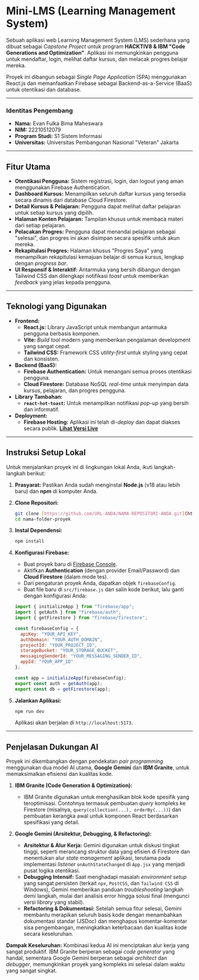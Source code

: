 # Mini-LMS (Learning Management System)

Sebuah aplikasi web Learning Management System (LMS) sederhana yang dibuat sebagai *Capstone Project* untuk program **HACKTIV8 & IBM "Code Generations and Optimization"**. Aplikasi ini memungkinkan pengguna untuk mendaftar, login, melihat daftar kursus, dan melacak progres belajar mereka.

Proyek ini dibangun sebagai *Single Page Application* (SPA) menggunakan React.js dan memanfaatkan Firebase sebagai Backend-as-a-Service (BaaS) untuk otentikasi dan database.

---

### Identitas Pengembang

- **Nama:** Evan Fulka Bima Maheswara
- **NIM:** 22210512079
- **Program Studi:** S1 Sistem Informasi
- **Universitas:** Universitas Pembangunan Nasional "Veteran" Jakarta

---

## Fitur Utama

- **Otentikasi Pengguna:** Sistem registrasi, login, dan logout yang aman menggunakan Firebase Authentication.
- **Dashboard Kursus:** Menampilkan seluruh daftar kursus yang tersedia secara dinamis dari database Cloud Firestore.
- **Detail Kursus & Pelajaran:** Pengguna dapat melihat daftar pelajaran untuk setiap kursus yang dipilih.
- **Halaman Konten Pelajaran:** Tampilan khusus untuk membaca materi dari setiap pelajaran.
- **Pelacakan Progres:** Pengguna dapat menandai pelajaran sebagai "selesai", dan progres ini akan disimpan secara spesifik untuk akun mereka.
- **Rekapitulasi Progres:** Halaman khusus "Progres Saya" yang menampilkan rekapitulasi kemajuan belajar di semua kursus, lengkap dengan *progress bar*.
- **UI Responsif & Interaktif:** Antarmuka yang bersih dibangun dengan Tailwind CSS dan dilengkapi notifikasi *toast* untuk memberikan *feedback* yang jelas kepada pengguna.

---

## Teknologi yang Digunakan

- **Frontend:**
  - **React.js:** Library JavaScript untuk membangun antarmuka pengguna berbasis komponen.
  - **Vite:** *Build tool* modern yang memberikan pengalaman development yang sangat cepat.
  - **Tailwind CSS:** Framework CSS *utility-first* untuk styling yang cepat dan konsisten.
- **Backend (BaaS):**
  - **Firebase Authentication:** Untuk menangani semua proses otentikasi pengguna.
  - **Cloud Firestore:** Database NoSQL *real-time* untuk menyimpan data kursus, pelajaran, dan progres pengguna.
- **Library Tambahan:**
  - **`react-hot-toast`:** Untuk menampilkan notifikasi *pop-up* yang bersih dan informatif.
- **Deployment:**
  - **Firebase Hosting:** Aplikasi ini telah di-*deploy* dan dapat diakses secara publik. **[Lihat Versi Live](https://mini-lms-capstone.web.app/)**

---

## Instruksi Setup Lokal

Untuk menjalankan proyek ini di lingkungan lokal Anda, ikuti langkah-langkah berikut:

1.  **Prasyarat:**
    Pastikan Anda sudah menginstal **Node.js** (v18 atau lebih baru) dan **npm** di komputer Anda.

2.  **Clone Repositori:**
    ```bash
    git clone [https://github.com/URL-ANDA/NAMA-REPOSITORI-ANDA.git](https://github.com/URL-ANDA/NAMA-REPOSITORI-ANDA.git)
    cd nama-folder-proyek
    ```

3.  **Instal Dependensi:**
    ```bash
    npm install
    ```

4.  **Konfigurasi Firebase:**
    - Buat proyek baru di [Firebase Console](https://console.firebase.google.com/).
    - Aktifkan **Authentication** (dengan provider Email/Password) dan **Cloud Firestore** (dalam mode tes).
    - Dari pengaturan proyek Anda, dapatkan objek `firebaseConfig`.
    - Buat file baru di `src/firebase.js` dan salin kode berikut, lalu ganti dengan konfigurasi Anda:
    ```javascript
    import { initializeApp } from "firebase/app";
    import { getAuth } from "firebase/auth";
    import { getFirestore } from "firebase/firestore";

    const firebaseConfig = {
      apiKey: "YOUR_API_KEY",
      authDomain: "YOUR_AUTH_DOMAIN",
      projectId: "YOUR_PROJECT_ID",
      storageBucket: "YOUR_STORAGE_BUCKET",
      messagingSenderId: "YOUR_MESSAGING_SENDER_ID",
      appId: "YOUR_APP_ID"
    };

    const app = initializeApp(firebaseConfig);
    export const auth = getAuth(app);
    export const db = getFirestore(app);
    ```

5.  **Jalankan Aplikasi:**
    ```bash
    npm run dev
    ```
    Aplikasi akan berjalan di `http://localhost:5173`.

---

## Penjelasan Dukungan AI

Proyek ini dikembangkan dengan pendekatan *pair programming* menggunakan dua model AI utama, **Google Gemini** dan **IBM Granite**, untuk memaksimalkan efisiensi dan kualitas kode.

1.  **IBM Granite (Code Generation & Optimization):**
    -   IBM Granite digunakan untuk menghasilkan blok kode spesifik yang teroptimisasi. Contohnya termasuk pembuatan *query* kompleks ke Firestore (misalnya, `query(collection(...), orderBy(...))`) dan pembuatan kerangka awal untuk komponen React berdasarkan spesifikasi yang detail.

2.  **Google Gemini (Arsitektur, Debugging, & Refactoring):**
    -   **Arsitektur & Alur Kerja:** Gemini digunakan untuk diskusi tingkat tinggi, seperti merancang struktur data yang efisien di Firestore dan menentukan alur *state management* aplikasi, terutama pada implementasi *listener* `onAuthStateChanged` di `App.jsx` yang menjadi pusat logika otentikasi.
    -   **Debugging Intensif:** Saat menghadapi masalah *environment setup* yang sangat persisten (terkait `npx`, `PostCSS`, dan `Tailwind CSS` di Windows), Gemini memberikan panduan *troubleshooting* langkah demi langkah, mulai dari analisis error hingga solusi final (mengunci versi *library* yang stabil).
    -   **Refactoring & Dokumentasi:** Setelah semua fitur selesai, Gemini membantu merapikan seluruh basis kode dengan menambahkan dokumentasi standar (JSDoc) dan menghapus komentar-komentar sisa pengembangan, meningkatkan keterbacaan dan kualitas kode secara keseluruhan.

**Dampak Keseluruhan:** Kombinasi kedua AI ini menciptakan alur kerja yang sangat produktif. IBM Granite berperan sebagai *code generator* yang handal, sementara Google Gemini berperan sebagai *architect* dan *debugger*, memungkinkan proyek yang kompleks ini selesai dalam waktu yang sangat singkat.
